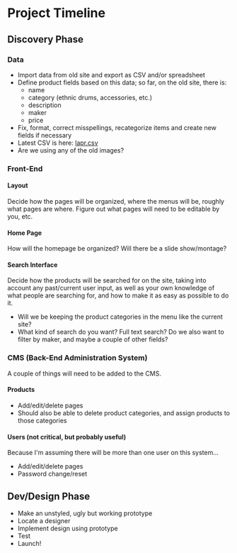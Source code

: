 # Project Timeline

## Discovery Phase

### Data

- Import data from old site and export as CSV and/or spreadsheet
- Define product fields based on this data; so far, on the old site, there is:
  - name
  - category (ethnic drums, accessories, etc.)
  - description
  - maker
  - price
- Fix, format, correct misspellings, recategorize items and create new fields if necessary
- Latest CSV is here: [lapr.csv](lapr.csv)
- Are we using any of the old images?

### Front-End

#### Layout

Decide how the pages will be organized, where the menus will be, roughly what pages are where. Figure out what pages will need to be editable by you, etc.

#### Home Page

How will the homepage be organized? Will there be a slide show/montage?

#### Search Interface

Decide how the products will be searched for on the site, taking into account any past/current user input, as well as your own knowledge of what people are searching for, and how to make it as easy as possible to do it.

- Will we be keeping the product categories in the menu like the current site? 
- What kind of search do you want? Full text search? Do we also want to filter by maker, and maybe a couple of other fields?

### CMS (Back-End Administration System)

A couple of things will need to be added to the CMS.

#### Products

- Add/edit/delete pages
- Should also be able to delete product categories, and assign products to those categories

#### Users (not critical, but probably useful)

Because I'm assuming there will be more than one user on this system...

- Add/edit/delete pages
- Password change/reset

## Dev/Design Phase

- Make an unstyled, ugly but working prototype
- Locate a designer
- Implement design using prototype
- Test
- Launch!

